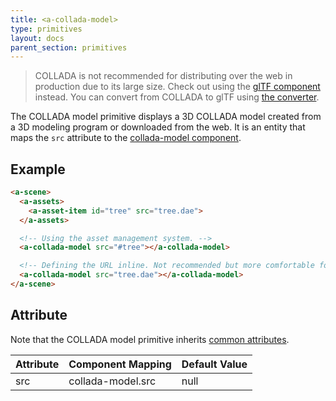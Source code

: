 ```yaml
---
title: <a-collada-model>
type: primitives
layout: docs
parent_section: primitives
---
```


> COLLADA is not recommended for distributing over the web in production due to its large size. Check out using the [glTF component](https://github.com/xirvr/aframe-gltf) instead. You can convert from COLLADA to glTF using [the converter](https://cesiumjs.org/convertmodel.html).

The COLLADA model primitive displays a 3D COLLADA model created from a 3D modeling program or downloaded from the web. It is an entity that maps the `src` attribute to the [collada-model component](../components/collada-model.md).

## Example

```html
<a-scene>
  <a-assets>
    <a-asset-item id="tree" src="tree.dae">
  </a-assets>

  <!-- Using the asset management system. -->
  <a-collada-model src="#tree"></a-collada-model>

  <!-- Defining the URL inline. Not recommended but more comfortable for web developers. -->
  <a-collada-model src="tree.dae"></a-collada-model>
</a-scene>
```

## Attribute

Note that the COLLADA model primitive inherits [common attributes](./common-attributes.md).

| Attribute | Component Mapping | Default Value |
|-----------|-------------------|---------------|
| src       | collada-model.src | null          |

